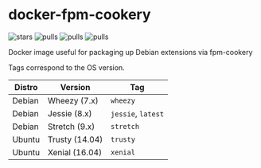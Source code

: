 # docker-fpm-cookery

![stars](https://img.shields.io/docker/stars/dpirotte/fpm-cookery.svg)
![pulls](https://img.shields.io/docker/pulls/dpirotte/fpm-cookery.svg)
![pulls](https://img.shields.io/docker/automated/dpirotte/fpm-cookery.svg)
![pulls](https://img.shields.io/docker/build/dpirotte/fpm-cookery.svg)


Docker image useful for packaging up Debian extensions via fpm-cookery

Tags correspond to the OS version.

|Distro|Version|Tag|
|------|-------|---|
|Debian|Wheezy (7.x)|`wheezy`|
|Debian|Jessie (8.x)|`jessie`, `latest`|
|Debian|Stretch (9.x)|`stretch`|
|Ubuntu|Trusty (14.04)|`trusty`|
|Ubuntu|Xenial (16.04)|`xenial`|
